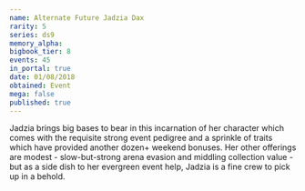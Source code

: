 ```yaml
---
name: Alternate Future Jadzia Dax
rarity: 5
series: ds9
memory_alpha:
bigbook_tier: 8
events: 45
in_portal: true
date: 01/08/2018
obtained: Event
mega: false
published: true
---
```


Jadzia brings big bases to bear in this incarnation of her character which comes with the requisite strong event pedigree and a sprinkle of traits which have provided another dozen+ weekend bonuses. Her other offerings are modest - slow-but-strong arena evasion and middling collection value - but as a side dish to her evergreen event help, Jadzia is a fine crew to pick up in a behold.
